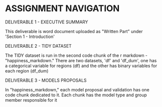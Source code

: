 # ASSIGNMENT NAVIGATION
DELIVERABLE 1 - EXECUTIVE SUMMARY

This deliverable is word document uploaded as "Written Part" under 'Section 1 - Introduction'

DELIVERABLE 2 - TIDY DATASET

The TIDY dataset is run in the second code chunk of the r markdown - "happiness_markdown." 
There are two datasets, 'df' and 'df_dum', one has a categorical variable for regions (df) 
and the other has binary variables for each region (df_dum)

DELIVERABLE 3 - MODELS PROPOSALS

In "happiness_markdown," each model proposal and validation has one code chunk dedicated to it.
Each chunk has the model type and group member responsible for it
